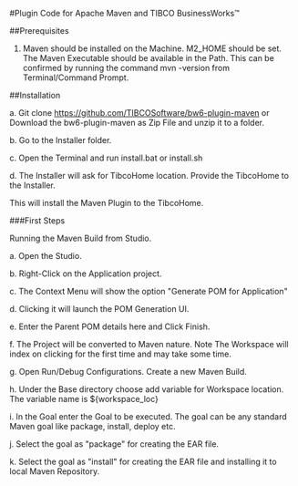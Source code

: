 #Plugin Code for Apache Maven and TIBCO BusinessWorks™

##Prerequisites

1. Maven should be installed on the Machine. M2_HOME should be set. The Maven Executable should be available in the Path.
This can be confirmed by running the command mvn -version from Terminal/Command Prompt.

##Installation


a. Git clone https://github.com/TIBCOSoftware/bw6-plugin-maven
or
Download the bw6-plugin-maven as Zip File and unzip it to a folder.
 
b. Go to the Installer folder.

c. Open the Terminal and run install.bat or install.sh

d. The Installer will ask for TibcoHome location. Provide the TibcoHome to the Installer.

This will install the Maven Plugin to the TibcoHome. 

###First Steps

Running the Maven Build from Studio.

a. Open the Studio.

b. Right-Click on the Application project.

c. The Context Menu will show the option "Generate POM for Application"

d. Clicking it will launch the POM Generation UI.

e. Enter the Parent  POM details here and Click Finish.

f. The Project will be converted to Maven nature. Note The Workspace will index on clicking for the first time and may take some time.

g. Open Run/Debug Configurations. Create a new Maven Build.

h. Under the Base directory choose add variable for Workspace location. The variable name is ${workspace_loc}

i. In the Goal enter the Goal to be executed. The goal can be any standard Maven goal like package, install, deploy etc.

j. Select the goal as "package" for creating the EAR file.

k. Select the goal as "install" for creating the EAR file and installing it to local Maven Repository.



